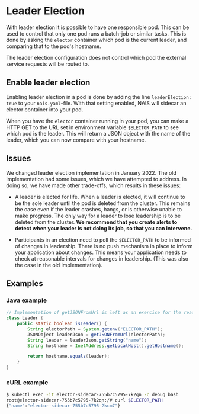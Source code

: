 # Leader Election

With leader election it is possible to have one responsible pod.
This can be used to control that only one pod runs a batch-job or similar tasks.
This is done by asking the `elector` container which pod is the current leader, and comparing that to the pod's hostname.

The leader election configuration does not control which pod the external service requests will be routed to.

## Enable leader election

Enabling leader election in a pod is done by adding the line `leaderElection: true` to your `nais.yaml`-file.
With that setting enabled, NAIS will sidecar an elector container into your pod.

When you have the `elector` container running in your pod,
you can make a HTTP GET to the URL set in environment variable `$ELECTOR_PATH` to see which pod is the leader.
This will return a JSON object with the name of the leader,
which you can now compare with your hostname.

## Issues

We changed leader election implementation in January 2022.
The old implementation had some issues, which we have attempted to address.
In doing so, we have made other trade-offs, which results in these issues:

* A leader is elected for life. 
  When a leader is elected, it will continue to be the sole leader until the pod is deleted from the cluster.
  This remains the case even if the leader crashes, hangs, or is otherwise unable to make progress.
  The only way for a leader to lose leadership is to be deleted from the cluster.
  **We recommend that you create alerts to detect when your leader is not doing its job, so that you can intervene.**

* Participants in an election need to poll the `$ELECTOR_PATH` to be informed of changes in leadership.
  There is no push mechanism in place to inform your application about changes.
  This means your application needs to check at reasonable intervals for changes in leadership.
  (This was also the case in the old implementation).


## Examples

### Java example

```java
// Implementation of getJSONFromUrl is left as an exercise for the reader
class Leader {
    public static boolean isLeader() {
        String electorPath = System.getenv("ELECTOR_PATH");
        JSONObject leaderJson = getJSONFromUrl(electorPath);
        String leader = leaderJson.getString("name");
        String hostname = InetAddress.getLocalHost().getHostname();

        return hostname.equals(leader);
    }
}
```

### cURL example

```bash
$ kubectl exec -it elector-sidecar-755b7c5795-7k2qn -c debug bash
root@elector-sidecar-755b7c5795-7k2qn:/# curl $ELECTOR_PATH
{"name":"elector-sidecar-755b7c5795-2kcm7"}
```
